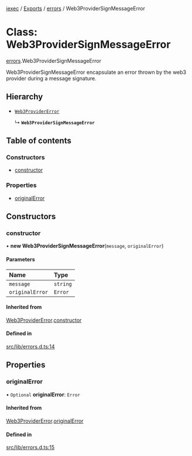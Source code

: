 [iexec](../README.md) / [Exports](../modules.md) / [errors](../modules/errors.md) / Web3ProviderSignMessageError

# Class: Web3ProviderSignMessageError

[errors](../modules/errors.md).Web3ProviderSignMessageError

Web3ProviderSignMessageError encapsulate an error thrown by the web3 provider during a message signature.

## Hierarchy

- [`Web3ProviderError`](errors.Web3ProviderError.md)

  ↳ **`Web3ProviderSignMessageError`**

## Table of contents

### Constructors

- [constructor](errors.Web3ProviderSignMessageError.md#constructor)

### Properties

- [originalError](errors.Web3ProviderSignMessageError.md#originalerror)

## Constructors

### constructor

• **new Web3ProviderSignMessageError**(`message`, `originalError`)

#### Parameters

| Name | Type |
| :------ | :------ |
| `message` | `string` |
| `originalError` | `Error` |

#### Inherited from

[Web3ProviderError](errors.Web3ProviderError.md).[constructor](errors.Web3ProviderError.md#constructor)

#### Defined in

[src/lib/errors.d.ts:14](https://github.com/iExecBlockchainComputing/iexec-sdk/blob/af88fc2/src/lib/errors.d.ts#L14)

## Properties

### originalError

• `Optional` **originalError**: `Error`

#### Inherited from

[Web3ProviderError](errors.Web3ProviderError.md).[originalError](errors.Web3ProviderError.md#originalerror)

#### Defined in

[src/lib/errors.d.ts:15](https://github.com/iExecBlockchainComputing/iexec-sdk/blob/af88fc2/src/lib/errors.d.ts#L15)
